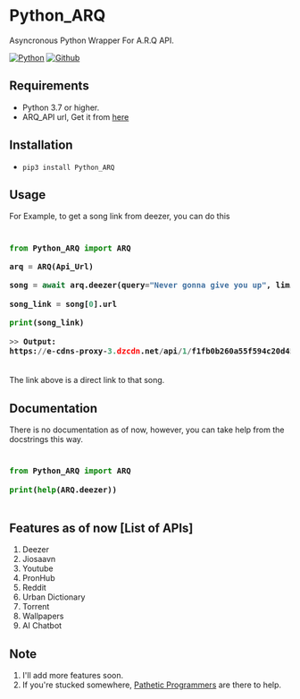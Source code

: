 # Python_ARQ

Asyncronous Python Wrapper For A.R.Q API.

[![Python](http://forthebadge.com/images/badges/made-with-python.svg)](https://python.org)
[![Github](https://forthebadge.com/images/badges/built-by-developers.svg)](https://github.com/)


## Requirements

- Python 3.7 or higher.
- ARQ_API url, Get it from [here](https://t.me/patheticprogrammers)

## Installation

- `pip3 install Python_ARQ`

## Usage

For Example, to get a song link from deezer, you can do this

<h3>
    
```python
​
from Python_ARQ import ARQ

arq = ARQ(Api_Url)

song = await arq.deezer(query="Never gonna give you up", limit=1)

song_link = song[0].url

print(song_link)

>> Output:
https://e-cdns-proxy-3.dzcdn.net/api/1/f1fb0b260a55f594c20d4592c752708460c4864fb97de0be8b459c3b63ff69817d97eddffd60bfbf9f6de5a89d0dbf8864c3f107173b1bfa601b4442aee694e4e67427534a7c8b1a145d2a931fd3429e
​
```
</h3>

The link above is a direct link to that song.


## Documentation

There is no documentation as of now, however, you can take help from the docstrings this way.

<h3>
    
```python
​
from Python_ARQ import ARQ

print(help(ARQ.deezer))
​
```
</h3>

## Features as of now [List of APIs]

1. Deezer
2. Jiosaavn
3. Youtube
4. PronHub
5. Reddit
6. Urban Dictionary
7. Torrent
8. Wallpapers
9. AI Chatbot

## Note
1. I'll add more features soon.
2. If you're stucked somewhere, [Pathetic Programmers](https://t.me/PatheticProgrammers) are there to help.
